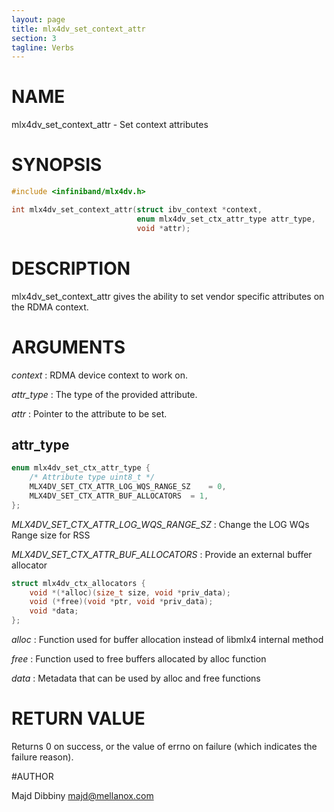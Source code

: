 ```yaml
---
layout: page
title: mlx4dv_set_context_attr
section: 3
tagline: Verbs
---
```


# NAME

mlx4dv_set_context_attr - Set context attributes

# SYNOPSIS

```c
#include <infiniband/mlx4dv.h>

int mlx4dv_set_context_attr(struct ibv_context *context,
                            enum mlx4dv_set_ctx_attr_type attr_type,
                            void *attr);
```

# DESCRIPTION

mlx4dv_set_context_attr gives the ability to set vendor specific attributes on
the RDMA context.

# ARGUMENTS
*context*
:	RDMA device context to work on.

*attr_type*
:	The type of the provided attribute.

*attr*
:	Pointer to the attribute to be set.
## attr_type

```c
enum mlx4dv_set_ctx_attr_type {
	/* Attribute type uint8_t */
	MLX4DV_SET_CTX_ATTR_LOG_WQS_RANGE_SZ	= 0,
	MLX4DV_SET_CTX_ATTR_BUF_ALLOCATORS	= 1,
};
```
*MLX4DV_SET_CTX_ATTR_LOG_WQS_RANGE_SZ*
:	Change the LOG WQs Range size for RSS

*MLX4DV_SET_CTX_ATTR_BUF_ALLOCATORS*
:	Provide an external buffer allocator

```c
struct mlx4dv_ctx_allocators {
	void *(*alloc)(size_t size, void *priv_data);
	void (*free)(void *ptr, void *priv_data);
	void *data;
};
```
*alloc*
:	Function used for buffer allocation instead of libmlx4 internal method

*free*
:	Function used to free buffers allocated by alloc function

*data*
:	Metadata that can be used by alloc and free functions

# RETURN VALUE
Returns 0 on success, or the value of errno on failure
(which indicates the failure reason).

#AUTHOR

Majd Dibbiny  <majd@mellanox.com>
